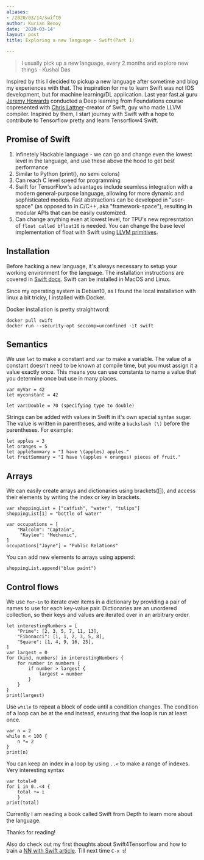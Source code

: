 ```yaml
---
aliases:
- /2020/03/14/swift0
author: Kurian Benoy
date: '2020-03-14'
layout: post
title: Exploring a new language - Swift(Part 1)

---
```


> I usually pick up a new language, every 2 months and explore new things - Kushal Das

Inspired by this I decided to pickup a new language after sometime and blog my experiences with that. The inspiration
for me to learn Swift was not IOS development, but for machine learning/DL application. Last year fast.ai guru [Jeremy Howards](twitter.com/jeremyphoward/)
conducted a Deep learning from Foundations course copresented with [Chris Lattner](https://twitter.com/clattner_llvm/)-creator of Swift, guy who made LLVM compiler. Inspired
by them, I start journey with Swift with a hope to contribute to Tensorflow pretty and learn Tensorflow4 Swift.

## Promise of Swift

1. Infinetely Hackable language - we can go and change even the lowest level in the language,
and use these above the hood to get best performance
2. Similar to Python (print(), no semi colons)
3. Can reach C level speed for programming
4.  Swift for TensorFlow's advantages include seamless integration with a modern general-purpose language, allowing for more dynamic and sophisticated models.
Fast abstractions can be developed in "user-space" (as opposed to in C/C++, aka "framework-space"), resulting in modular APIs that can be easily customized.
5. Can change anything even at lowest level, for TPU's new represntation of `float called bfloat16` is needed. You can change
the base level implementation of float with Swift using [LLVM primitives](https://llvm.org/).


## Installation 

Before hacking a new language, it's always necessary to setup your working environment for 
the language. The installation instructions are covered in [Swift
docs](https://swift.org/getting-started/#installing-swift). Swift can be installed in 
MacOS and Linux.

Since my operating system is Debian10, as I found the local installation with linux a bit tricky, I installed
with Docker.

Docker installation is pretty straightword:

```
docker pull swift
docker run --security-opt seccomp=unconfined -it swift
```
## Semantics

We use `let` to make a constant and `var` to make a variable. The value of a constant doesn’t need to be known at compile time,
but you must assign it a value exactly once. This means you can use constants to name a value that you determine once but use in many places.

```
var myVar = 42
let myconstant = 42

let var:Double = 70 (specifying type to double)
```

Strings can be added with values in Swift in it's own special syntax sugar. The value is written in  parentheses, and write a `backslash (\)` before the parentheses. For example:

```
let apples = 3
let oranges = 5
let appleSummary = "I have \(apples) apples."
let fruitSummary = "I have \(apples + oranges) pieces of fruit."
```

## Arrays

We can easily create arrays and dictionaries  using brackets([]), and access their elements by writing the index or key in brackets.

```
var shoppingList = ["catfish", "water", "tulips"]
shoppingList[1] = "bottle of water"

var occupations = [
    "Malcolm": "Captain",
     "Kaylee": "Mechanic",
]
occupations["Jayne"] = "Public Relations"
```
You can add new elements  to arrays using append:

```
shoppingList.append("blue paint")
```

## Control flows

We use `for-in` to iterate over items in a dictionary by providing a pair of names to use for each key-value pair.
Dictionaries are an unordered collection, so their keys and values are iterated over in an arbitrary order.

```
let interestingNumbers = [
    "Prime": [2, 3, 5, 7, 11, 13],
    "Fibonacci": [1, 1, 2, 3, 5, 8],
    "Square": [1, 4, 9, 16, 25],
]
var largest = 0
for (kind, numbers) in interestingNumbers {
    for number in numbers {
        if number > largest {
            largest = number
        }
    }
}
print(largest)
```
Use `while` to repeat a block of code until a condition changes. The condition of a loop can be at the end instead, ensuring that the loop is run at least once.

```
var n = 2
while n < 100 {
    n *= 2
}
print(n)
```

You can keep an index in a loop by using  `..<` to make a range of indexes. Very interesting syntax

```
var total=0
for i in 0..<4 {
    total += i
    }
print(total)
```

Currently I am reading a book called Swift from Depth to learn more about the language.

Thanks for reading!

Also do check out my first thoughts about Swift4Tensorflow and how to train a [NN with Swift article](https://kurianbenoy.github.io/2019-12-19-swift4tensorflowintro/). Till next time `C-x s`!
